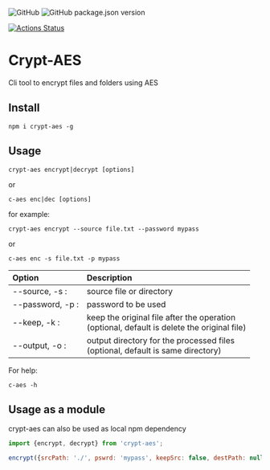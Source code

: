 ![GitHub](https://img.shields.io/github/license/rubinder25/nodecrypt?style=flat-square) ![GitHub package.json version](https://img.shields.io/github/package-json/v/rubinder25/nodecrypt?style=flat-square)

[![Actions Status](https://github.com/rubinder25/crypt-aes/workflows/Node%20CI/badge.svg?style=flat-square)](https://github.com/rubinder25/crypt-aes/workflows/Node%20CI/badge.svg?style=flat-square)

# Crypt-AES

Cli tool to encrypt files and folders using AES

## Install

```
npm i crypt-aes -g
```

## Usage

```
crypt-aes encrypt|decrypt [options]
```

or

```
c-aes enc|dec [options]
```

for example:

```
crypt-aes encrypt --source file.txt --password mypass
```

or

```
c-aes enc -s file.txt -p mypass
```

| Option                          | Description                                                                                      |
| :------------------------------ | :----------------------------------------------------------------------------------------------- |
| --source, -s <source>:          | source file or directory                                                                         |
| --password, -p <password>:      | password to be used                                                                              |
| --keep, -k :                    | keep the original file after the operation <br />(optional, default is delete the original file) |
| --output, -o <ouput directory>: | output directory for the processed files <br />(optional, default is same directory)             |

For help:

```
c-aes -h
```

## Usage as a module

crypt-aes can also be used as local npm dependency

```javascript
import {encrypt, decrypt} from 'crypt-aes';

encrypt({srcPath: './', pswrd: 'mypass', keepSrc: false, destPath: null});
```
